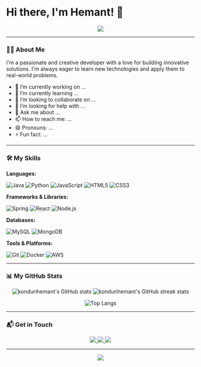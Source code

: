 # Hi there, I'm Hemant! 👋

<p align="center">
  <a href="https://github.com/kondurihemant">
    <img src="https://capsule-render.vercel.app/api?type=waving&color=gradient&height=200&section=header&text=Konduri%20Hemant&fontSize=90" />
  </a>
</p>

---

### 👨‍💻 About Me

I'm a passionate and creative developer with a love for building innovative solutions. I'm always eager to learn new technologies and apply them to real-world problems.

- 🔭 I’m currently working on ...
- 🌱 I’m currently learning ...
- 👯 I’m looking to collaborate on ...
- 🤔 I’m looking for help with ...
- 💬 Ask me about ...
- 📫 How to reach me: ...
- 😄 Pronouns: ...
- ⚡ Fun fact: ...

---

### 🛠️ My Skills

**Languages:**

![Java](https://img.shields.io/badge/Java-ED8B00?style=for-the-badge&logo=java&logoColor=white)
![Python](https://img.shields.io/badge/Python-3776AB?style=for-the-badge&logo=python&logoColor=white)
![JavaScript](https://img.shields.io/badge/JavaScript-F7DF1E?style=for-the-badge&logo=javascript&logoColor=black)
![HTML5](https://img.shields.io/badge/HTML5-E34F26?style=for-the-badge&logo=html5&logoColor=white)
![CSS3](https://img.shields.io/badge/CSS3-1572B6?style=for-the-badge&logo=css3&logoColor=white)

**Frameworks & Libraries:**

![Spring](https://img.shields.io/badge/Spring-6DB33F?style=for-the-badge&logo=spring&logoColor=white)
![React](https://img.shields.io/badge/React-20232A?style=for-the-badge&logo=react&logoColor=61DAFB)
![Node.js](https://img.shields.io/badge/Node.js-339933?style=for-the-badge&logo=nodedotjs&logoColor=white)

**Databases:**

![MySQL](https://img.shields.io/badge/MySQL-00000F?style=for-the-badge&logo=mysql&logoColor=white)
![MongoDB](https://img.shields.io/badge/MongoDB-4EA94B?style=for-the-badge&logo=mongodb&logoColor=white)

**Tools & Platforms:**

![Git](https://img.shields.io/badge/Git-F05032?style=for-the-badge&logo=git&logoColor=white)
![Docker](https://img.shields.io/badge/Docker-2496ED?style=for-the-badge&logo=docker&logoColor=white)
![AWS](https://img.shields.io/badge/AWS-232F3E?style=for-the-badge&logo=amazon-aws&logoColor=white)

---

### 📊 My GitHub Stats

<p align="center">
  <img src="https://github-readme-stats.vercel.app/api?username=kondurihemant&show_icons=true&theme=radical" alt="kondurihemant's GitHub stats" />
  <img src="https://github-readme-streak-stats.herokuapp.com/?user=kondurihemant&theme=dark" alt="kondurihemant's GitHub streak stats" />
</p>
<p align="center">
  <img src="https://github-readme-stats.vercel.app/api/top-langs/?username=kondurihemant&layout=compact&theme=vision-friendly-dark" alt="Top Langs" />
</p>

---

### 📬 Get in Touch

<p align="center">
<a href="[Your LinkedIn URL]">
    <img src="https://img.shields.io/badge/LinkedIn-0077B5?style=for-the-badge&logo=linkedin&logoColor=white" />
  </a>
<a href="[Your Twitter URL]">
    <img src="https://img.shields.io/badge/Twitter-1DA1F2?style=for-the-badge&logo=twitter&logoColor=white" />
  </a>
<a href="mailto:[Your Email Address]">
    <img src="https://img.shields.io/badge/Gmail-D14836?style=for-the-badge&logo=gmail&logoColor=white" />
  </a>
</p>

---

<p align="center">
  <img src="https://capsule-render.vercel.app/api?type=waving&color=gradient&height=200&section=footer" />
</p>
